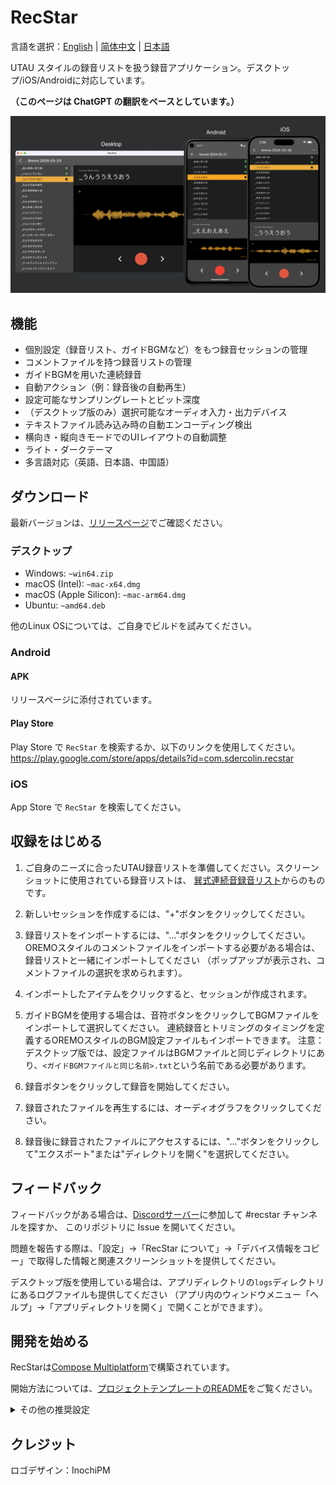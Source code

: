 # RecStar

言語を選択：[English](README.md) | [简体中文](README-zhCN.md) | [日本語](README-ja.md)

UTAU スタイルの録音リストを扱う録音アプリケーション。デスクトップ/iOS/Androidに対応しています。

**（このページは ChatGPT の翻訳をベースとしています。）**

![platforms.png](readme_images/platforms.png)

## 機能

- 個別設定（録音リスト、ガイドBGMなど）をもつ録音セッションの管理
- コメントファイルを持つ録音リストの管理
- ガイドBGMを用いた連続録音
- 自動アクション（例：録音後の自動再生）
- 設定可能なサンプリングレートとビット深度
- （デスクトップ版のみ）選択可能なオーディオ入力・出力デバイス
- テキストファイル読み込み時の自動エンコーディング検出
- 横向き・縦向きモードでのUIレイアウトの自動調整
- ライト・ダークテーマ
- 多言語対応（英語、日本語、中国語）

## ダウンロード

最新バージョンは、[リリースページ](https://github.com/sdercolin/recstar/releases)でご確認ください。

### デスクトップ

- Windows: `~win64.zip`
- macOS (Intel): `~mac-x64.dmg`
- macOS (Apple Silicon): `~mac-arm64.dmg`
- Ubuntu: `~amd64.deb`

他のLinux OSについては、ご自身でビルドを試みてください。

### Android

#### APK

リリースページに添付されています。

#### Play Store

Play Store で `RecStar` を検索するか、以下のリンクを使用してください。
https://play.google.com/store/apps/details?id=com.sdercolin.recstar

### iOS

App Store で `RecStar` を検索してください。

## 収録をはじめる

1. ご自身のニーズに合ったUTAU録音リストを準備してください。スクリーンショットに使用されている録音リストは、
[巽式連続音録音リスト](https://tatsu3.hateblo.jp/entry/ar426004)からのものです。

2. 新しいセッションを作成するには、"+"ボタンをクリックしてください。
3. 録音リストをインポートするには、"..."ボタンをクリックしてください。
OREMOスタイルのコメントファイルをインポートする必要がある場合は、録音リストと一緒にインポートしてください
（ポップアップが表示され、コメントファイルの選択を求められます）。
4. インポートしたアイテムをクリックすると、セッションが作成されます。
5. ガイドBGMを使用する場合は、音符ボタンをクリックしてBGMファイルをインポートして選択してください。
連続録音とトリミングのタイミングを定義するOREMOスタイルのBGM設定ファイルもインポートできます。
注意：デスクトップ版では、設定ファイルはBGMファイルと同じディレクトリにあり、`<ガイドBGMファイルと同じ名前>.txt`という名前である必要があります。
6. 録音ボタンをクリックして録音を開始してください。
7. 録音されたファイルを再生するには、オーディオグラフをクリックしてください。
8. 録音後に録音されたファイルにアクセスするには、"..."ボタンをクリックして"エクスポート"または"ディレクトリを開く"を選択してください。

## フィードバック

フィードバックがある場合は、[Discordサーバー](https://discord.gg/TyEcQ6P73y)に参加して #recstar チャンネルを探すか、
このリポジトリに Issue を開いてください。

問題を報告する際は、「設定」->「RecStar について」->「デバイス情報をコピー」で取得した情報と関連スクリーンショットを提供してください。

デスクトップ版を使用している場合は、アプリディレクトリの`logs`ディレクトリにあるログファイルも提供してください
（アプリ内のウィンドウメニュー「ヘルプ」->「アプリディレクトリを開く」で開くことができます）。

## 開発を始める

RecStarは[Compose Multiplatform](https://github.com/JetBrains/compose-jb)で構築されています。

開始方法については、[プロジェクトテンプレートのREADME](README-compose.md)をご覧ください。

<details>
<summary>その他の推奨設定</summary>

1. `Kotlin KDoc Formatter`プラグインをインストールし、以下の設定を使用してください。
   ![KDoc Formatter設定](readme_images/kdoc_settings.png)
2. コードをコミットする前に自動的にフォーマットする pre-commit hook を追加するために、
一度`./gradlew addKtlintFormatGitPreCommitHook`を実行してください。
3. 文字列定義ファイル（例：[StringsEnglish.kt](shared/src/commonMain/kotlin/ui/string/StringEnglish.kt)）で、Android
Studio のフォーマッターがワイルドカードインポートを単一インポートに常に変更してしまう場合は、
`ui.string` パッケージのワイルドカードインポートを許可するように設定を調整してください。

</details>

## クレジット

ロゴデザイン：InochiPM
